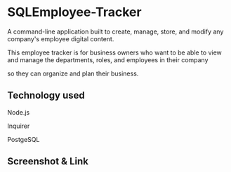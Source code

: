 # SQLEmployee-Tracker

A command-line application built to create, manage, store, and modify any company's employee digital content.

This employee tracker is for business owners who want to be able to view and manage the departments, roles, and employees in their company

so they can organize and plan their business.

## Technology used
Node.js

Inquirer

PostgeSQL

## Screenshot & Link
